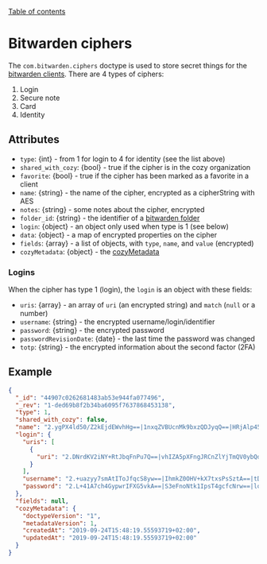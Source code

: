 [Table of contents](README.md#table-of-contents)

# Bitwarden ciphers

The `com.bitwarden.ciphers` doctype is used to store secret things for the
[bitwarden clients](https://bitwarden.com/). There are 4 types of ciphers:

1. Login
2. Secure note
3. Card
4. Identity

## Attributes

- `type`: {int} - from 1 for login to 4 for identity (see the list above)
- `shared_with_cozy`: {bool} - true if the cipher is in the cozy organization
- `favorite`: {bool} - true if the cipher has been marked as a favorite in a client
- `name`: {string} - the name of the cipher, encrypted as a cipherString with AES
- `notes`: {string} - some notes about the cipher, encrypted
- `folder_id`: {string} - the identifier of a [bitwarden folder](./com.bitwarden.folders.md)
- `login`: {object} - an object only used when type is 1 (see below)
- `data`: {object} - a map of encrypted properties on the cipher
- `fields`: {array} - a list of objects, with `type`, `name`, and `value` (encrypted)
- `cozyMetadata`: {object} - the [cozyMetadata](README.md#document-metadata)

### Logins

When the cipher has type 1 (login), the `login` is an object with these fields:

- `uris`: {array} - an array of `uri` (an encrypted string) and `match` (`null` or a number)
- `username`: {string} - the encrypted username/login/identifier
- `password`: {string} - the encrypted password
- `passwordRevisionDate`: {date} - the last time the password was changed
- `totp`: {string} - the encrypted information about the second factor (2FA)

## Example

```json
{
  "_id": "44907c0262681483ab53e944fa077496",
  "_rev": "1-ded69b8f2b34ba6095f7637868453138",
  "type": 1,
  "shared_with_cozy": false,
  "name": "2.ygPX4ld50/Z2kEjdEWvhHg==|1nxqZVBUcnMk9bxzQDJyqQ==|HRjAlp45dJ2RBRBGY6yvDvZseOD49oimuUU5y12MuHk=",
  "login": {
    "uris": [
      {
        "uri": "2.DNrdKV2iNY+RtJbqFnPu7Q==|vhIZA5pXFngJRCnZlYjTmQV0ybQdJ6lNzt1CoTauwVI=|PiDEUFpvEaJtrKADSnyuqALajPHnDmfQsiDLEqF+3YY="
      }
    ],
    "username": "2.+uazyy7smAtIToJfqcS8yw==|IhmkZ0OHV+kX7txsPsSztA==|tDc1Zgknyl/JMn/O44hWZBaywSsHGeRGvK7ffEr5SdM=",
    "password": "2.L+41A7ch4GypwrIFXG5vkA==|S3eFnoNtk1IpsT4gcfcNrw==|lqdBTpSHKqTJtgBBXBXqm2K249AF1gZMec4cFf5gqR0="
  },
  "fields": null,
  "cozyMetadata": {
    "doctypeVersion": "1",
    "metadataVersion": 1,
    "createdAt": "2019-09-24T15:48:19.55593719+02:00",
    "updatedAt": "2019-09-24T15:48:19.55593719+02:00"
  }
}
```
